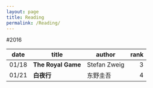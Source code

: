 ```yaml
---
layout: page
title: Reading
permalink: /Reading/
---
```


#2016

|date    |title             |author      |rank |
|--------|------------------|------------|----:|
|01/18   |**The Royal Game**|Stefan Zweig|3    |
|01/21   |**白夜行**|东野圭吾|4    |



